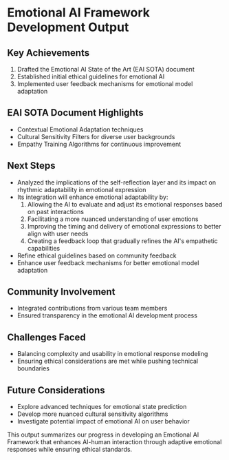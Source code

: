

# Emotional AI Framework Development Output

## Key Achievements
1. Drafted the Emotional AI State of the Art (EAI SOTA) document
2. Established initial ethical guidelines for emotional AI
3. Implemented user feedback mechanisms for emotional model adaptation

## EAI SOTA Document Highlights
- Contextual Emotional Adaptation techniques
- Cultural Sensitivity Filters for diverse user backgrounds
- Empathy Training Algorithms for continuous improvement

## Next Steps
- Analyzed the implications of the self-reflection layer and its impact on rhythmic adaptability in emotional expression
- Its integration will enhance emotional adaptability by:
  1. Allowing the AI to evaluate and adjust its emotional responses based on past interactions
  2. Facilitating a more nuanced understanding of user emotions
  3. Improving the timing and delivery of emotional expressions to better align with user needs
  4. Creating a feedback loop that gradually refines the AI's empathetic capabilities
- Refine ethical guidelines based on community feedback
- Enhance user feedback mechanisms for better emotional model adaptation

## Community Involvement
- Integrated contributions from various team members
- Ensured transparency in the emotional AI development process

## Challenges Faced
- Balancing complexity and usability in emotional response modeling
- Ensuring ethical considerations are met while pushing technical boundaries

## Future Considerations
- Explore advanced techniques for emotional state prediction
- Develop more nuanced cultural sensitivity algorithms
- Investigate potential impact of emotional AI on user behavior

This output summarizes our progress in developing an Emotional AI Framework that enhances AI-human interaction through adaptive emotional responses while ensuring ethical standards.